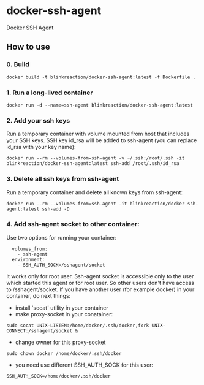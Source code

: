 # docker-ssh-agent
 
Docker SSH Agent

## How to use

### 0. Build 

```console
docker build -t blinkreaction/docker-ssh-agent:latest -f Dockerfile .
```

### 1. Run a long-lived container 

```console
docker run -d --name=ssh-agent blinkreaction/docker-ssh-agent:latest
```

### 2. Add your ssh keys

Run a temporary container with volume mounted from host that includes your SSH keys. SSH key id_rsa will be added to ssh-agent (you can replace id_rsa with your key name):

```console
docker run --rm --volumes-from=ssh-agent -v ~/.ssh:/root/.ssh -it blinkreaction/docker-ssh-agent:latest ssh-add /root/.ssh/id_rsa
```

### 3. Delete all ssh keys from ssh-agent

Run a temporary container and delete all known keys from ssh-agent:

```console
docker run --rm --volumes-from=ssh-agent -it blinkreaction/docker-ssh-agent:latest ssh-add -D
```

### 4. Add ssh-agent socket to other container:

Use two options for running your container:

```console
  volumes_from:
    - ssh-agent
  environment:
    - SSH_AUTH_SOCK=/sshagent/socket
```

It works only for root user. Ssh-agent socket is accessible only to the user which started this agent or for root user. So other users don't have access to /sshagent/socket. If you have another user (for example docker) in your container, do next things:
- install 'socat' utility in your container
- make proxy-socket in your conatainer:
```console
sudo socat UNIX-LISTEN:/home/docker/.ssh/docker,fork UNIX-CONNECT:/sshagent/socket &
```
- change owner for this proxy-socket
```console
sudo chown docker /home/docker/.ssh/docker
```
- you need use different SSH_AUTH_SOCK for this user:
```console
SSH_AUTH_SOCK=/home/docker/.ssh/docker
```
